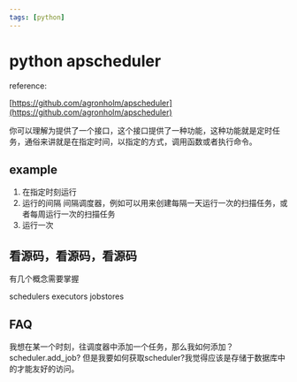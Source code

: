 ```yaml
---
tags: [python]
---
```


# python apscheduler

reference:

[https://github.com/agronholm/apscheduler](https://github.com/agronholm/apscheduler)

你可以理解为提供了一个接口，这个接口提供了一种功能，这种功能就是定时任务，通俗来讲就是在指定时间，以指定的方式，调用函数或者执行命令。

## example 
1. 在指定时刻运行
2. 运行的间隔
间隔调度器，例如可以用来创建每隔一天运行一次的扫描任务，或者每周运行一次的扫描任务
3. 运行一次

## 看源码，看源码，看源码

有几个概念需要掌握

schedulers
executors
jobstores

## FAQ
我想在某一个时刻，往调度器中添加一个任务，那么我如何添加？
scheduler.add_job? 但是我要如何获取scheduler?我觉得应该是存储于数据库中的才能友好的访问。


